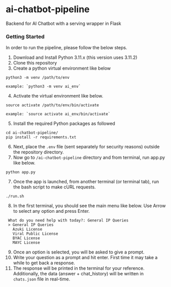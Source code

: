 # ai-chatbot-pipeline
Backend for AI Chatbot with a serving wrapper in Flask

### Getting Started

In order to run the pipeline, please follow the below steps.

1. Download and Install Python 3.11.x (this version uses 3.11.2)
2. Clone this repository
3. Create a python virtual environment like below
```commandline
python3 -m venv /path/to/env

example: `python3 -m venv ai_env`
```
4. Activate the virtual environment like below.
```commandline
source activate /path/to/env/bin/activate

example: `source activate ai_env/bin/activate`
```
5. Install the required Python packages as followed
```commandline
cd ai-chatbot-pipeline/
pip install -r requirements.txt
```
6. Next, place the `.env` file (sent separately for security reasons) outside the repository directory.
7. Now go to `/ai-chatbot-pipeline` directory and from terminal, run app.py like below.
```commandline
python app.py
```
7. Once the app is launched, from another terminal (or terminal tab), run the bash script to make cURL requests.
```commandline
./run.sh
```
8. In the first terminal, you should see the main menu like below. Use Arrow to select any option and press Enter.
```commandline
 What do you need help with today?: General IP Queries
 > General IP Queries
   Azuki License
   Viral Public License
   BYAC License
   MAYC License

```
9. Once an option is selected, you will be asked to give a prompt. 
10. Write your question as a prompt and hit enter. First time it may take a while to get back a response.
11. The response will be printed in the terminal for your reference. Additionally, the data (answer + chat_history) will be written in `chats.json` file in real-time.

